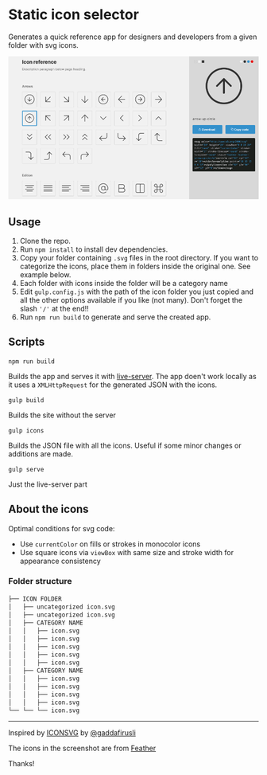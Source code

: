 # Static icon selector
Generates a quick reference app for designers and developers from a given folder with svg icons.

![Screenshot](screenshot.png?raw=true)

## Usage

1. Clone the repo.
2. Run `npm install` to install dev dependencies.
3. Copy your folder containing `.svg` files in the root directory. If you want to categorize the icons, place them in folders inside the original one. See example below. 
4. Each folder with icons inside the folder will be a category name
5. Edit `gulp.config.js` with the path of the icon folder you just copied and all the other options available if you like (not many). Don't forget the slash `'/'` at the end!!
6. Run `npm run build` to generate and serve the created app.


## Scripts

```
npm run build
```

Builds the app and serves it with [live-server](https://github.com/tapio/live-server). The app doen't work locally as it uses a `XMLHttpRequest` for the generated JSON with the icons.

````
gulp build
````

Builds the site without the server

```
gulp icons
```

Builds the JSON file with all the icons. Useful if some minor changes or additions are made.

```
gulp serve
```

Just the live-server part

## About the icons

Optimal conditions for svg code:

* Use `currentColor` on fills or strokes in monocolor icons
* Use square icons via `viewBox` with same size and stroke width for appearance consistency

### Folder structure

```
├── ICON FOLDER
│   ├── uncategorized icon.svg
│   ├── uncategorized icon.svg
│   ├── CATEGORY NAME
│   │   ├── icon.svg
│   │   ├── icon.svg
│   │   ├── icon.svg
│   │   ├── icon.svg
│   │   ├── icon.svg
│   ├── CATEGORY NAME
│   │   ├── icon.svg
│   │   ├── icon.svg
│   │   ├── icon.svg
│   │   ├── icon.svg
└── └── └── icon.svg
```



----

Inspired by [ICONSVG](https://iconsvg.xyz/) by [@gaddafirusli](https://www.twitter.com/gaddafirusli)

The icons in the screenshot are from [Feather](https://feathericons.com/)

Thanks!
